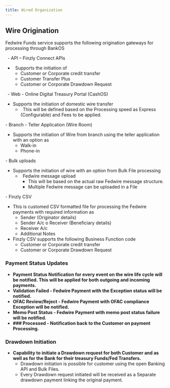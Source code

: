 ```yaml
---
title: Wired Organization
---
```




## **Wire Origination**

Fedwire Funds service supports the following origination gateways for processing through BankOS 

` `- API – Finzly Connect APIs

- ` `Supports the initiation of
  - Customer or Corporate credit transfer 
  - Customer Transfer Plus 
  - Customer or Corporate Drawdown Request

` `- Web - Online Digital Treasury Portal (CashOS)

- Supports the initiation of domestic wire transfer
  - ` `This will be defined based on the Processing speed as Express (Configurable) and Fees to be applied.

\-  Branch - Teller Application (Wire Room) 

- Supports the initiation of Wire from branch using the teller application with an option as
  - Walk-in 
  - Phone-in

\-  Bulk uploads 

- Supports the initiation of wire with an option from Bulk File processing
  - ` `Fedwire message upload 
    - This will be based on the actual raw Fedwire message structure.
    - Multiple Fedwire message can be uploaded in a File

\-   Finzly CSV

- This is customed CSV formatted file for processing the Fedwire payments with required information as
  - Sender (Originator details) 
  - Sender A/c o Receiver (Beneficiary details) 
  - Receiver A/c 
  - Additional Notes
- Finzly CSV supports the following Business Function code
  - Customer or Corporate credit transfer 
  - Customer or Corporate Drawdown Request


### **Payment Status Updates**
  - __Payment Status Notification for every event on the wire life cycle will be notified. This will be applied for both outgoing and incoming payments.__
  - __Validation Failed - Fedwire Payment with the Exception status will be notified.__ 
  - __OFAC Review/Reject - Fedwire Payment with OFAC compliance Exception will be notified.__
  - __Memo Post Status - Fedwire Payment with memo post status failure will be notified.__
  - __### Processed - Notification back to the Customer on payment Processing.__

### **Drawdown Initiation**
- __Capability to initiate a Drawdown request for both Customer and as well as for the Bank for their treasury Funds/Fed Transfers.__
  - Drawdown initiation is possible for customer using the open Banking API and Bulk Files.
  - Every Drawdown request initiated will be received as a Separate drawdown payment linking the original payment. 

